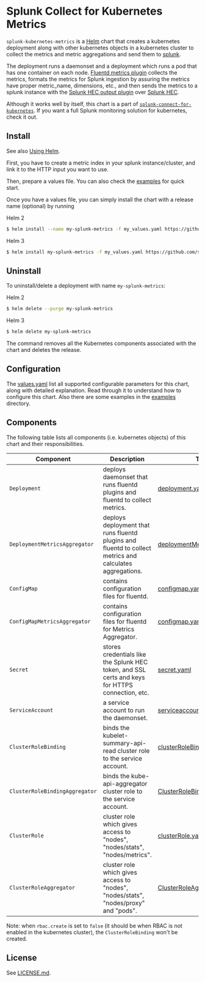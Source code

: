 # Splunk Collect for Kubernetes Metrics #

`splunk-kubernetes-metrics` is a [Helm](https://github.com/kubernetes/helm) chart that creates a kubernetes deployment along with other kubernetes objects in a kubernetes cluster to collect the metrics and metric aggregations and send them to [splunk](https://www.splunk.com/).

The deployment runs a daemonset and a deployment which runs a pod that has one container on each node. [Fluentd metrics plugin](https://github.com/splunk/fluent-plugin-kubernetes-metrics) collects the metrics, formats the metrics for Splunk ingestion by assuring the metrics have proper metric_name, dimensions, etc., and then sends the metrics to a splunk instance with the [Splunk HEC output plugin](https://github.com/splunk/fluent-plugin-splunk-hec) over [Splunk HEC](http://docs.splunk.com/Documentation/Splunk/7.2.4/Data/AboutHEC).

Although it works well by itself, this chart is a part of [`splunk-connect-for-kubernetes`](https://github.com/splunk/splunk-connect-for-kubernetes). If you want a full Splunk monitoring solution for kubernetes, check it out.

## Install ##

See also [Using Helm](https://docs.helm.sh/using_helm/#using-helm).

First, you have to create a metric index in your splunk instance/cluster, and link it to the HTTP input you want to use.

Then, prepare a values file. You can also check the [examples](examples) for quick start.

Once you have a values file, you can simply install the chart with a release name (optional) by running

Helm 2
```bash
$ helm install --name my-splunk-metrics -f my_values.yaml https://github.com/splunk/splunk-connect-for-kubernetes/releases/download/1.4.3/splunk-kubernetes-metrics-1.4.3.tgz
```

Helm 3
```bash
$ helm install my-splunk-metrics -f my_values.yaml https://github.com/splunk/splunk-connect-for-kubernetes/releases/download/1.4.3/splunk-kubernetes-metrics-1.4.3.tgz
```
## Uninstall ##

To uninstall/delete a deployment with name `my-splunk-metrics`:

Helm 2
```bash
$ helm delete --purge my-splunk-metrics
```

Helm 3
```bash
$ helm delete my-splunk-metrics
```
The command removes all the Kubernetes components associated with the chart and deletes the release.

## Configuration ##

The [values.yaml](values.yaml) list all supported configurable parameters for this chart, along with detailed explanation. Read through it to understand how to configure this chart. Also there are some examples in the [examples](examples) directory.

## Components ##

The following table lists all components (i.e. kubernetes objects) of this chart and their responsibilities.

Component | Description | Template
--- | --- | ---
`Deployment` | deploys daemonset that runs fluentd plugins and fluentd to collect metrics. | [deployment.yaml](templates/deployment.yaml)
`DeploymentMetricsAggregator` | deploys deployment that runs fluentd plugins and fluentd to collect metrics and calculates aggregations. | [deploymentMetricsAggregator.yaml](templates/deploymentMetricsAggregator.yaml)
`ConfigMap` | contains configuration files for fluentd. | [configmap.yaml](templates/configmap.yaml)
`ConfigMapMetricsAggregator` | contains configuration files for fluentd for Metrics Aggregator. | [configmap.yaml](templates/configmap.yaml)
`Secret` | stores credentials like the Splunk HEC token, and SSL certs and keys for HTTPS connection, etc. | [secret.yaml](templates/secret.yaml)
`ServiceAccount` | a service account to run the daemonset. | [serviceaccount.yaml](templates/serviceaccount.yaml)
`ClusterRoleBinding` | binds the kubelet-summary-api-read cluster role to the service account. | [clusterRoleBinding.yaml](templates/clusterrolebinding.yaml)
`ClusterRoleBindingAggregator` | binds the kube-api-aggregator cluster role to the service account. | [ClusterRoleBindingAggregator.yaml](templates/ClusterRoleBindingAggregator.yaml)
`ClusterRole` | cluster role which gives access to "nodes", "nodes/stats", "nodes/metrics". | [clusterRole.yaml](templates/clusterrole.yaml)
`ClusterRoleAggregator` | cluster role which gives access to "nodes", "nodes/stats", "nodes/proxy" and "pods". | [ClusterRoleAggregator.yaml](templates/clusterroleaggregator.yaml)

Note: when `rbac.create` is set to `false` (it should be when RBAC is not enabled in the kubernetes cluster), the `ClusterRoleBinding` won't be created.

## License ##

See [LICENSE.md](LICENSE.md).
